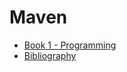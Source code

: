 # Maven

* [Book 1 - Programming](Book%201%20-%20Architecture.md)
* [Bibliography](Bibliography.md)
